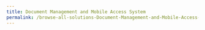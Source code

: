 ```yaml
---
title: Document Management and Mobile Access System
permalink: /browse-all-solutions-Document-Management-and-Mobile-Access-System/Document-Management-and-Mobile-Access-System
---
```



